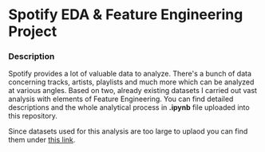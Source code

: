 # Spotify EDA & Feature Engineering Project

### Description
Spotify provides a lot of valuable data to analyze. There's a bunch of data concerning tracks, artists, playlists and much more which can be analyzed at various angles. Based on two, already existing datasets I carried out vast analysis with elements of Feature Engineering. You can find detailed descriptions and the whole analytical process in **.ipynb** file uploaded into this repository.

Since datasets used for this analysis are too large to uplaod you can find them under <a href="https://www.kaggle.com/datasets/lehaknarnauli/spotify-datasets?select=tracks.csv">this link</a>.

